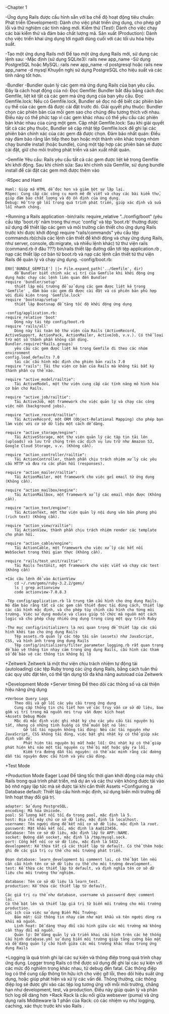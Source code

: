 -Chapter 1

-Ứng dụng Rails được cấu hình sẵn với ba chế độ hoạt động tiêu chuẩn:
    Phát triển (Development): Dành cho việc phát triển ứng dụng, cho phép gỡ lỗi và thử nghiệm các tính năng mới.
    Kiểm thử (Test): Dành cho việc chạy các bài kiểm thử và đảm bảo chất lượng mã.
    Sản xuất (Production): Dành cho việc triển khai ứng dụng tới người dùng cuối với các tối ưu hóa hiệu suất.
    
-Tạo một ứng dụng Rails mới
    Để tạo một ứng dụng Rails mới, sử dụng các lệnh sau:
    -Mặc định (sử dụng SQLite3):
        rails new app_name
    -Sử dụng PostgreSQL hoặc MySQL:
        rails new app_name -d postgresql
    hoặc
        rails new app_name -d mysql
    Khuyến nghị sử dụng PostgreSQL cho hiệu suất và các tính năng tốt hơn.
    
-Bundler
    -Bundler quản lý các gem mà ứng dụng Rails của bạn yêu cầu. Đây là cách hoạt động của nó:
        Đọc Gemfile:
            Bundler bắt đầu bằng cách đọc Gemfile, liệt kê tất cả các gem mà ứng dụng của bạn yêu cầu.
        Đọc Gemfile.lock:
            Nếu có Gemfile.lock, Bundler sẽ đọc nó để biết các phiên bản cụ thể của các gem đã được cài đặt trước đó.
        Giải quyết phụ thuộc:
            Bundler chọn các phiên bản của mỗi gem sao cho chúng đều tương thích với nhau. Điều này có thể phức tạp vì các gem khác nhau có thể yêu cầu các phiên bản khác nhau của cùng một gem.
        Cập nhật Gemfile.lock:
            Sau khi giải quyết tất cả các phụ thuộc, Bundler sẽ cập nhật tệp Gemfile.lock để ghi lại các phiên bản chính xác của các gem đã được chọn.
        Đảm bảo nhất quán:
            Điều này đảm bảo rằng lần tiếp theo bạn hoặc một thành viên khác trong nhóm chạy bundle install (hoặc bundle), cùng một tập hợp các phiên bản sẽ được cài đặt, giữ cho môi trường phát triển và sản xuất nhất quán.
        
-Gemfile
    Yêu cầu:
        Rails yêu cầu tất cả các gem được liệt kê trong Gemfile khi khởi động.
    Sau khi chỉnh sửa:
        Sau khi chỉnh sửa Gemfile, sử dụng bundle install để cài đặt các gem mới được thêm vào
        
-RSpec and Haml

    Haml: Giúp mã HTML dễ đọc hơn và giảm bớt sự lặp lại.
    RSpec: Cung cấp các công cụ mạnh mẽ để viết và chạy các bài kiểm thử, giúp đảm bảo chất lượng và độ ổn định của ứng dụng.
    Debug: Hỗ trợ gỡ lỗi trong quá trình phát triển, giúp xác định và sửa lỗi nhanh chóng.
    
+Running a Rails application
    -bin/rails:
    require_relative "../config/boot"
        (yêu cầu tệp 'boot.rb' nằm trong thư mục 'config' và tệp 'boot.rb' thường được sử dụng để thiết lập các gem và môi trường cần thiết cho ứng dụng Rails trước khi được khởi động)
    require "rails/commands"
        yêu cầu tệp commands.rb(chứa các lệnh cần thiết để khởi động và chạy ứng dụng Rails, như server, console, db:migrate, và nhiều lệnh khác) từ thư viện rails (command.rb ở đâu ???)
    bin/rails thiết lập đường dẫn tới tệp application.rb , nạp các thiết lập cơ bản từ boot.rb và nạp các lệnh cần thiết từ thư viện Rails để quản lý và chạy ứng dụng.
    -config/boot.rb:

    ENV['BUNDLE_GEMFILE'] ||= File.expand_path('../Gemfile', dir)
        để Bundler biết chính xác vị trí của Gemfile khi khởi động ứng dụng hoặc chạy các lệnh liên quan đến Bundler
    require 'bundler/setup'
        thiết lập môi trường để sử dụng các gem được liệt kê trong 'Gemfile' , đẩm bảo các gem đã được cài đặt và có phiên bản phù hợp với điều kiện trong 'Gemfile.lock'
    require 'bootsnap/setup'
        thiết lập Bootsnap để tăng tốc độ khởi động ứng dụng

    -config/application.rb:
    require_relative 'boot'
        Dòng này tải tệp config/boot.rb
    require 'rails/all'
        Dòng này tải toàn bộ thư viện của Rails (ActiveRecord, ActiveSupport, ActionPack, ActionMailer, ActiveJob, v.v.). Có thể loại trừ một số thânh phần không cần dùng.
    Bundler.require(*Rails.groups)
        yêu cầu các gem được liệt kê trong Gemfile đi theo các nhóm environment
    config.load_defaults 7.0
        tải các cấu hình mặc định cho phiên bản rails 7.0
    require "rails": Tải thư viện cơ bản của Rails mà không tải bất kỳ thành phần cụ thể nào.

    require "active_model/railtie": 
        Tải ActiveModel, một thư viện cung cấp các tính năng mô hình hóa cơ bản cho Rails.

    require "active_job/railtie": 
        Tải ActiveJob, một framework cho việc quản lý và chạy các công việc nền (background jobs).

    require "active_record/railtie": 
        Tải ActiveRecord, một ORM (Object-Relational Mapping) cho phép bạn làm việc với cơ sở dữ liệu một cách dễ dàng.

    require "active_storage/engine": 
        Tải ActiveStorage, một thư viện quản lý các tập tin tải lên (uploads) và lưu trữ chúng trên các dịch vụ lưu trữ như Amazon S3, Google Cloud Storage, v.v. (Không cần).

    require "action_controller/railtie": 
        Tải ActionController, thành phần chịu trách nhiệm xử lý các yêu cầu HTTP và đưa ra các phản hồi (responses).

    require "action_mailer/railtie": 
        Tải ActionMailer, một framework cho việc gửi email từ ứng dụng (Không cần).

    require "action_mailbox/engine": 
        Tải ActionMailbox, một framework xử lý các email nhận được (Không cần).

    require "action_text/engine": 
        Tải ActionText, một thư viện quản lý nội dung văn bản phong phú (rich text) (Không cần).

    require "action_view/railtie": 
        Tải ActionView, thành phần chịu trách nhiệm render các template cho phản hồi.

    require "action_cable/engine": 
        Tải ActionCable, một framework cho việc xử lý các kết nối WebSocket trong thời gian thực (Không cần).

    require "rails/test_unit/railtie": 
        Tải Rails TestUnit, một framework cho việc viết và chạy các test (Không cần)

    +Các câu lệnh để vào ActionView
        cd ~/.rvm/gems/ruby-3.2.2/gems/
        ls | grep actionview
        code actionview-7.0.8.3

    -Tệp config/application.rb là trung tâm cấu hình cho ứng dụng Rails. Nó đảm bảo rằng tất cả các gem cần thiết được tải đúng cách, thiết lập các cấu hình mặc định, và cho phép tùy chỉnh cấu hình cho từng môi trường. Việc sử dụng module và class giúp tổ chức mã nguồn một cách logic và cho phép chạy nhiều ứng dụng trong cùng một quy trình Ruby

    -Thư mục config/initializers là nơi quan trọng để thiết lập các cấu hình khởi tạo cho ứng dụng Rails 
        Tệp assets.rb quản lý các tệp tài sản (assets) như JavaScript, CSS, và hình ảnh trong ứng dụng Rails
        Tệp config/initializers/filter_parameter_logging.rb rất quan trọng để bảo vệ thông tin nhạy cảm trong ứng dụng Rails, cấu hình các tham số để bảo vệ các thông tin không bị lộ
+Zeitwerk
    Zeitwerk là một thư viện chịu trách nhiệm tự động tải (autoloading) các tệp Ruby trong các ứng dụng Rails, bằng cách tuân thủ các quy ước đặt tên, có thể tận dụng tối đa khả năng autoload của Zeitwerk

+Development Mode
    +Server timing 
        Để theo dõi các thông số và cải thiện hiệu năng ứng dụng

    +Verbose Query Logs
        Theo dõi và gỡ lỗi các yêu cầu trong ứng dụng
        Cung cấp thông tin chi tiết hơn về các truy vấn cơ sở dữ liệu, bao gồm vị trí trong mã nguồn nơi truy vấn được kích hoạt
    +Assets Debug Mode 
        Mặc dù mặc định việc ghi nhật ký cho các yêu cầu tài nguyên bị tắt, nhưng có những tình huống có thể muốn bật nó lên:
            Gỡ lỗi tài nguyên không tải đúng: Nếu các tài nguyên như JavaScript, CSS không tải đúng, việc bật ghi nhật ký có thể giúp xác định vấn đề.
            Phát hiện tài nguyên bị mất hoặc lỗi: Ghi nhật ký có thể giúp phát hiện khi nào một tài nguyên cụ thể bị mất hoặc gây ra lỗi.
            Kiểm tra đường dẫn tài nguyên: có thể xác minh rằng các đường dẫn tài nguyên được cấu hình và yêu cầu đúng.

+Test Mode 

+Production Mode
    Eager Load
        Để tăng tốc thời gian khởi động của máy chủ Rails trong quá trình phát triển, mã dự án và các thư viện  không được tải vào bộ nhớ ngay lập tức mà sẽ được tải khi cần thiết
    Assets
+Configuring a Database
    default: Thiết lập cấu hình mặc định, sử dụng biến môi trường để linh hoạt thay đổi giá trị.

    adapter: Sử dụng PostgreSQL.
    encoding: Mã hóa Unicode.
    pool: Số lượng kết nối tối đa trong pool, mặc định là 5.
    host: Địa chỉ máy chủ cơ sở dữ liệu, mặc định là localhost.
    username: Tên người dùng để kết nối cơ sở dữ liệu, mặc định là root.
    password: Mật khẩu kết nối, mặc định là Aa@123456.
    database: Tên cơ sở dữ liệu, mặc định lấy từ APP::NAME.
    socket: Đường dẫn socket, mặc định là /tmp/mysql.sock.
    port: Cổng kết nối cơ sở dữ liệu, mặc định là 5432.
    development: Kế thừa tất cả các thiết lập từ default. Có thể thêm hoặc ghi đè các giá trị cụ thể cho môi trường phát triển.

    Đoạn database: learn_development bị comment lại, có thể bật lên nếu cần cấu hình tên cơ sở dữ liệu cụ thể cho môi trường development.
    test: Kế thừa các thiết lập từ default, và định nghĩa tên cơ sở dữ liệu cho môi trường thử nghiệm.

    database: Tên cơ sở dữ liệu là learn_test.
    production: Kế thừa các thiết lập từ default.

    Các giá trị cụ thể như database, username và password được comment lại.
    Có thể bật lên và thiết lập giá trị từ biến môi trường cho môi trường production.
    Lợi ích của việc sử dụng Biến Môi Trường:
        Bảo mật: Giữ thông tin nhạy cảm như mật khẩu và tên người dùng ra khỏi mã nguồn.
        Linh hoạt: Dễ dàng thay đổi cấu hình giữa các môi trường mà không cần thay đổi mã nguồn.
        Quản lý: Dễ dàng quản lý và triển khai cấu hình trên các hệ thống
    Cấu hình database.yml sử dụng biến môi trường giúp tăng cường bảo mật và dễ dàng quản lý cấu hình giữa các môi trường khác nhau trong ứng dụng Rails

+Logging
    là quá trình ghi lại các sự kiện và thông điệp trong quá trình chạy ứng dụng. Logger trong Rails có thể được sử dụng để ghi lại các sự kiện với các mức độ nghiêm trọng khác nhau, từ debug đến fatal. Các thông điệp log có thể cung cấp thông tin hữu ích cho việc gỡ lỗi, theo dõi hiệu suất ứng dụng, hoặc giúp phát hiện và xử lý các vấn đề. Thông thường, các thông điệp log sẽ được ghi vào các tệp log tương ứng với mỗi môi trường, chẳng hạn như development, test, và production. Điều này giúp quản lý và phân tích log dễ dàng hơn
+Rack
    Rack là cầu nối giữa websever (puma) và ứng dụng rails
    Middleware là 1 phần của Rack: có các nhiệm vụ như logging, caching, xác thực trước khi vào Rails .